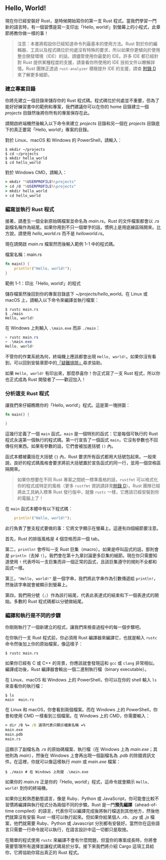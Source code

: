 ## Hello, World!

現在你已經安裝好 Rust，是時候開始寫你的第一支 Rust 程式。當我們學習一門新的語言時，有一個習慣是寫一支印出「Hello, world!」到螢幕上的小程式，此章節將教你做一樣的事！

> 注意：本書將假設你已經知道命令列最基本的使用方法。Rust 對於你的編輯器、工具以及程式碼位於何處沒有特殊的要求，所以如果你更傾向於使用整合開發環境（IDE）的話，請儘管使用你最愛的 IDE。許多 IDE 都已經針對 Rust 提供某種程度的支援，請查看你所使用的 IDE 技術文件以瞭解詳情。Rust 團隊正透過 ``rust-analyzer`` 積極提升 IDE 的支援，請查 [附錄 D][devtools]<!-- ignore --> 來了解更多細節。

### 建立專案目錄

你將先建立一個目錄來儲存你的 Rust 程式碼。程式碼位於何處並不重要，但為了能好好練習書中的範例和專案，我們建議你可以在你的 home 目錄建立一個 *projects* 目錄然後將你所有的專案保存在此。

請開啟終端機然後輸入以下命令來建立 *projects* 目錄和另一個在 *projects* 目錄底下的真正要寫「Hello, world!」專案的目錄。

對於 Linux、macOS 和 Windows 的 PowerShell，請輸入：

```console
$ mkdir ~/projects
$ cd ~/projects
$ mkdir hello_world
$ cd hello_world
```

對於 Windows CMD，請輸入：

```cmd
> mkdir "%USERPROFILE%\projects"
> cd /d "%USERPROFILE%\projects"
> mkdir hello_world
> cd hello_world
```

### 編寫並執行 Rust 程式

接著，請產生一個全新原始碼檔案並命名為 *main.rs*。Rust 的文件檔案都會以 *.rs* 副檔名稱作為結尾。如果你用到不只一個單字的話，慣例上是用底線區隔開來。比方說，請使用 *hello_world.rs* 而不是 *helloworld.rs*。

現在請開啟 *main.rs* 檔案然而後輸入範例 1-1 中的程式碼。

<span class="filename">檔案名稱：main.rs</span>

```rust
fn main() {
    println!("Hello, world!");
}
```

<span class="caption">範例 1-1：印出「Hello, world!」的程式</span>

儲存檔案然後回到你的專案目錄底下 *~/projects/hello_world*。在 Linux 或 macOS 上，請輸入以下命令來編譯並執行檔案：

```console
$ rustc main.rs
$ ./main
Hello, world!
```

在 Windows 上則輸入 `.\main.exe` 而非 `./main`：

```powershell
> rustc main.rs
> .\main.exe
Hello, world!
```

不管你的作業系統為何，終端機上應該都會出現 `Hello, world!`。如果你沒有看到，可以回到安裝章節中的[「疑難排除」][troubleshooting]<!-- ignore -->尋求協助。

如果 `Hello, world!` 有印出來，那麼恭喜你！你正式寫了一支 Rust 程式，所以你也正式成為 Rust 開發者了——歡迎加入！

### 分析這支 Rust 程式

讓我們來仔細瞧瞧你的「Hello, world!」程式。這是第一塊拼圖：

```rust
fn main() {

}
```

這幾行定義了一個 `main` 函式。`main` 是一個特別的函式：它是每個可執行的 Rust 程式永遠第一個執行的程式碼。第一行宣告了一個函式 `main`，它沒有參數也不回傳任何東西。如果有參數的話，它們會被加進括號 `()` 內。

函式本體被囊括在大括號 `{}` 內，Rust 要求所有函式都用大括號包起來。一般來說，良好的程式碼風格會要求將前大括號置於宣告函式的同一行，並用一個空格區隔開來。

> 如果你想要在不同 Rust 專案之間統一標準風格的話，`rustfmt` 可以格式化你的程式成特定的風格（更多 `rustfmt` 資訊請詳見[附錄 D][devtools]<!-- ignore -->）。Rust 團隊已經將此工具納入標準 Rust 發行版中，就像 `rustc` 一樣，它應該已經安裝到你的電腦上了！

在 `main` 函式本體中有以下程式碼：

```rust
    println!("Hello, world!");
```

此行負責了整支程式要做的事：它將文字顯示在螢幕上。這邊有四個細節要注意。

首先，Rust 的排版風格是 4 個空格而非一個 tab。

第二，`println!` 會呼叫一支 Rust 巨集（macro）。如果是呼叫函式的話，那則會是 `println`（去掉 `!`）。我們會在第十九章討論更多巨集的細節。現在你只需要知道使用 `!` 代表呼叫一支巨集而非一個正常的函式，且該巨集遵守的規則不全都和函式一樣。

第三，`"Hello, world!"` 是一個字串，我們將此字串作為引數傳遞給 `println!`，然後該字串就會被顯示到螢幕上。

第四，我們用分號（`;`）作為該行結尾，代表此表達式的結束和下一個表達式的開始。多數的 Rust 程式碼都以分號做結尾。

### 編譯和執行是不同的步驟

你剛剛執行了一個新建立的程式，讓我們來檢查過程中的每一個步驟吧。

在你執行一支 Rust 程式前，你必須用 Rust 編譯器來編譯它，也就是輸入 `rustc` 命令然後加上你的原始檔案，像這樣子：

```console
$ rustc main.rs
```

如果你已經有 C 或 C++ 的背景，你應該就會發現這和 `gcc` 或 `clang` 非常相似。編譯成功後，Rust 編譯器會輸出一個二進制執行檔（binary executable）。

在 Linux、macOS 和 Windows 上的 PowerShell，你可以在你的 shell 輸入 `ls` 來查看你的執行檔：

```console
$ ls
main  main.rs
```

在 Linux 和 macOS，你會看到兩個檔案。而在 Windows 上的 PowerShell，你會和使用 CMD 一樣看到三個檔案。在 Windows 上的 CMD，你需要輸入：

```cmd
> dir /B %= /B 選項代表只顯示檔案名稱 =%
main.exe
main.pdb
main.rs
```

這顯示了副檔名為 *.rs*  的原始碼檔案、執行檔（在 Windows 上為 *main.exe*；其他則為 *main*），然後在 Windows 上會再出現一個副檔名為 *.pdb* 的除錯資訊文件。在這裡，你就可以像這樣執行 *main* 或 *main.exe* 檔案：

```console
$ ./main # 在 Windows 上則是 .\main.exe
```

如果你的 *main.rs* 正是你的「Hello, world!」程式，這命令就會顯示 `Hello, world!` 到你的終端機。

如果你比較熟悉動態語言，像是 Ruby、Python 或 JavaScript，你可能會比較不習慣將編譯與執行程式分為兩個不同的步驟。Rust 是一門**預先編譯**（ahead-of-time compiled）的語言，代表你可以編譯完成後將執行檔送到其他地方，然後他們就算沒有安裝 Rust 一樣可以執行起來。但如果你給某個人 *.rb*、*.py* 或 *.js* 檔案，他們就需要 Ruby、Python 或 Javascript 分別都有安裝好。當然你在這些語言只需要一行命令就可以執行，在語言設計中這一切都只是取捨。

在簡單的程式使用 `rustc` 來編譯不會有什麼問題，但當你的專案成長時，你將會需要管理所有選擇並讓程式碼易於分享。接下來我們將介紹 Cargo 這項工具給你，它將協助你寫出真正的 Rust 程式。

[troubleshooting]: ch01-01-installation.html#疑難排除
[devtools]: appendix-04-useful-development-tools.md
